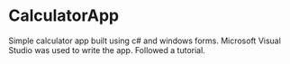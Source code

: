 # CalculatorApp

Simple calculator app built using c# and windows forms.
Microsoft Visual Studio was used to write the app. 
Followed a tutorial.
